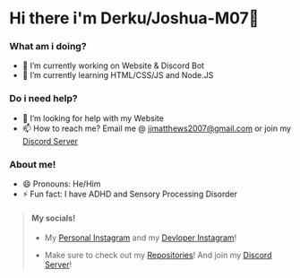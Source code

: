 # Hi there i'm Derku/Joshua-M07👋

### What am i doing? 
- 🔭 I’m currently working on Website & Discord Bot
- 🌱 I’m currently learning HTML/CSS/JS and Node.JS

### Do i need help?
- 🤔 I’m looking for help with my Website
- 📫 How to reach me? Email me @ jjmatthews2007@gmail.com or join my [Discord Server](https://discord.gg/aZCZTRQ "It's good 😉")

### About me!
- 😄 Pronouns: He/Him
- ⚡ Fun fact: I have ADHD and Sensory Processing Disorder

> #### My socials!
> 
> - My [Personal Instagram](https://www.instagram.com/joshua._.m07/ "Some weird pics tbh XD") and my [Devloper Instagram](https://www.instagram.com/derkuthedev/)!
>
> - Make sure to check out my [Repositories](https://github.com/Joshua-M07?tab=repositories "I hope you'll like them 😊")!
> And join my [Discord Server](https;///discord.gg/aZCZTRQ "It's good 😉")!
